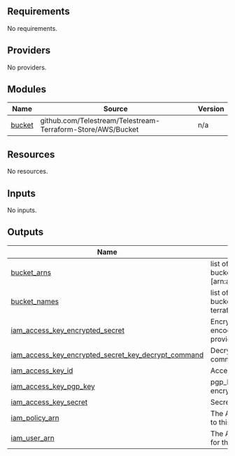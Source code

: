 ## Requirements

No requirements.

## Providers

No providers.

## Modules

| Name | Source | Version |
|------|--------|---------|
| <a name="module_bucket"></a> [bucket](#module\_bucket) | github.com/Telestream/Telestream-Terraform-Store/AWS/Bucket | n/a |

## Resources

No resources.

## Inputs

No inputs.

## Outputs

| Name | Description |
|------|-------------|
| <a name="output_bucket_arns"></a> [bucket\_arns](#output\_bucket\_arns) | list of the ARNs of the buckets. Will be of format [arn:aws:s3:::bucketname]. |
| <a name="output_bucket_names"></a> [bucket\_names](#output\_bucket\_names) | list of the of names of the buckets created by terraform |
| <a name="output_iam_access_key_encrypted_secret"></a> [iam\_access\_key\_encrypted\_secret](#output\_iam\_access\_key\_encrypted\_secret) | Encrypted secret, base64 encoded using key provided |
| <a name="output_iam_access_key_encrypted_secret_key_decrypt_command"></a> [iam\_access\_key\_encrypted\_secret\_key\_decrypt\_command](#output\_iam\_access\_key\_encrypted\_secret\_key\_decrypt\_command) | Decrypt access secret key command |
| <a name="output_iam_access_key_id"></a> [iam\_access\_key\_id](#output\_iam\_access\_key\_id) | Access key ID. |
| <a name="output_iam_access_key_pgp_key"></a> [iam\_access\_key\_pgp\_key](#output\_iam\_access\_key\_pgp\_key) | pgp\_key provided to encrypt secret key |
| <a name="output_iam_access_key_secret"></a> [iam\_access\_key\_secret](#output\_iam\_access\_key\_secret) | Secret access key. |
| <a name="output_iam_policy_arn"></a> [iam\_policy\_arn](#output\_iam\_policy\_arn) | The ARN assigned by AWS to this policy. |
| <a name="output_iam_user_arn"></a> [iam\_user\_arn](#output\_iam\_user\_arn) | The ARN assigned by AWS for this user. |
